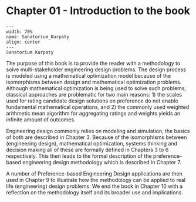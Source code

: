 # Chapter 01 - Introduction to the book


```{figure} ./images/Sanatorium_Kurpaty.JPG
---
width: 70%
name: Sanatorium_Kurpaty
align: center
---
Sanatorium Kurpaty
```

The purpose of this book is to provide the reader with a methodology to solve multi-stakeholder engineering design problems. The design process is modeled using a mathematical optimization model because of the isomorphisms between design and mathematical optimization problems. Although mathematical optimization is being used to solve such problems, classical approaches are problematic for two main reasons: 1) the scales used for rating candidate design solutions on preference do not enable fundamental mathematical operations, and 2) the commonly used weighted arithmetic mean algorithm for aggregating ratings and weights yields an infinite amount of outcomes.

Engineering design commonly relies on modeling and simulation, the basics of both are described in Chapter 3. Because of the isomorphisms between (engineering design), mathematical optimization, systems thinking and decision making all of these are formally defined in Chapters 3 to 6 respectively. This then leads to the formal description of the preference-based engineering design methodology which is described in Chapter 7. 

A number of Preference-based Engineering Design applications are then used in Chapter 9 to illustrate how the methodology can be applied to real life (engineering) design problems. We end the book in Chapter 10 with a reflection on the methodology itself and its broader use and implications.
